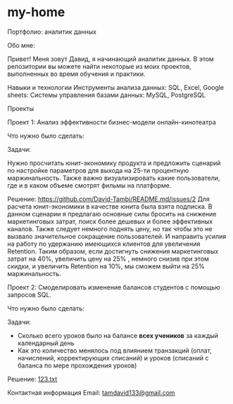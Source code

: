 # my-home
Портфолио: аналитик данных

Обо мне:

Привет! Меня зовут Давид, я начинающий аналитик данных. В этом репозитории вы можете найти некоторые из моих проектов, выполненных во время обучения и практики.

Навыки и технологии
Инструменты анализа данных: SQL, Excel, Google sheets:
Системы управления базами данных: MySQL, PostgreSQL


Проекты

Проект 1: Анализ эффективности бизнес-модели онлайн-кинотеатра

Что нужно было сделать: 

Задачи:

Нужно просчитать юнит-экономику продукта и предложить сценарий по настройке параметров для выхода на 25-ти процентную маржинальность.
Также важно визуализировать какие пользователи, где и в каком объеме смотрят фильмы на платформе.

Решение:
https://github.com/David-Tambi/README.md/issues/2
Для расчета юнит-экономики в качестве юнита была взята подписка.
В данном сценарии я предлагаю основные силы бросить на снижение маркетинговых затрат,
поиск более дешевых и более эффективных каналов. 
Также следует немного поднять цену, но так чтобы это не вызвало значительное сокращение
пользователей. И направить усилия на работу по удержанию имеющихся клиентов для увеличения Retention.
Таким образом, если достигнуть снижения маркетинговых затрат на 40%, увеличить цену на
25% , немного снизив при этом скидки, и увеличить Retention на 10%, мы сможем выйти на
25% маржинальность.



Проект 2: Смоделировать изменение балансов студентов с помощью запросов SQL.

Что нужно было сделать:

Задачи:
- Сколько всего уроков было на балансе **всех учеников** за каждый календарный день
- Как это количество менялось под влиянием транзакций (оплат, начислений, корректирующих списаний) и уроков (списаний с баланса по мере прохождения уроков)

Решение:
[123.txt](https://github.com/David-Tambi/my-home/files/11269320/123.txt)


Контактная информация
Email: tamdavid133@gmail.com
